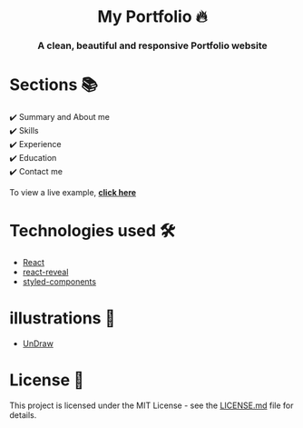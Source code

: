 <h1 align="center"> My Portfolio 🔥 </h1> 
<h3 align="center"> A clean, beautiful and responsive Portfolio website   </h3>

# Sections 📚

✔️ Summary and About me\
✔️ Skills \
✔️ Experience\
✔️ Education\
✔️ Contact me

To view a live example, **[click here](https://dhananjay23033.github.io/)**

# Technologies used 🛠️

- [React](https://reactjs.org/)
- [react-reveal](https://www.react-reveal.com/)
- [styled-components](https://styled-components.com/)

# illustrations 🍥

- [UnDraw](https://undraw.co/illustrations)

# License 📄

This project is licensed under the MIT License - see the [LICENSE.md](./LICENSE) file for details.
